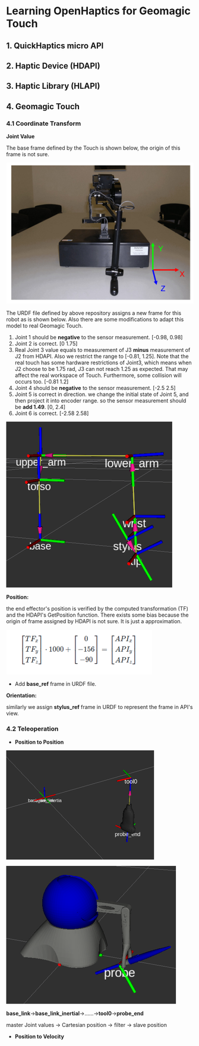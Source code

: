 # Learning OpenHaptics for Geomagic Touch

## 1. QuickHaptics micro API



## 2. Haptic Device (HDAPI)



## 3. Haptic Library (HLAPI)



## 4. Geomagic Touch

### 4.1 Coordinate Transform

**Joint Value**

The base frame defined by the Touch is shown below, the origin of this frame is not sure.

![Cartesian_Device_Space](./img/Cartesian_Device_Space.png)

The URDF file defined by above repository assigns a new frame for this robot as is shown below. Also there are some modifications to adapt this model to real Geomagic Touch. 

1. Joint 1 should be **negative** to the sensor measurement. [-0.98, 0.98]
2. Joint 2 is correct. [0 1.75]
3. Real Joint 3 value equals to measurement of J3 **minus** measurement of J2 from HDAPI. Also we restrict the range to [-0.81, 1.25]. Note that the real touch has some hardware restrictions of Joint3, which means when J2 choose to be 1.75 rad, J3 can not reach 1.25 as expected. That may affect the real workspace of Touch. Furthermore, some collision will occurs too. [-0.81 1.2]
4. Joint 4 should be **negative** to the sensor measurement. [-2.5 2.5]
5. Joint 5 is correct in direction. we change the initial state of Joint 5, and then project it into encoder range. so the sensor measurement should be **add 1.49**. [0, 2.4]
6. Joint 6 is correct. [-2.58 2.58] 

![Touch_URDF_TF](./img/Touch_URDF_TF.png)

**Position:**

the end effector's position is verified by the computed transformation (TF) and the HDAPI's GetPosition function. There exists some bias because the origin of frame assigned by HDAPI is not sure. It is just a approximation.

![Eq1](./img/Eq1.png)

- Add **base_ref** frame in URDF file. 

**Orientation:**

similarly we assign **stylus_ref** frame in URDF to represent the frame in API's view.

### 4.2 Teleoperation

- **Position to Position** 

![UR_TF](./img/UR_TF.png)

![Touch_TF_probe](./img/Touch_TF_probe.png)



**base_link**->**base_link_inertial**->......->**tool0**->**probe_end**

master Joint values -> Cartesian position -> filter -> slave position 

- **Position to Velocity**

